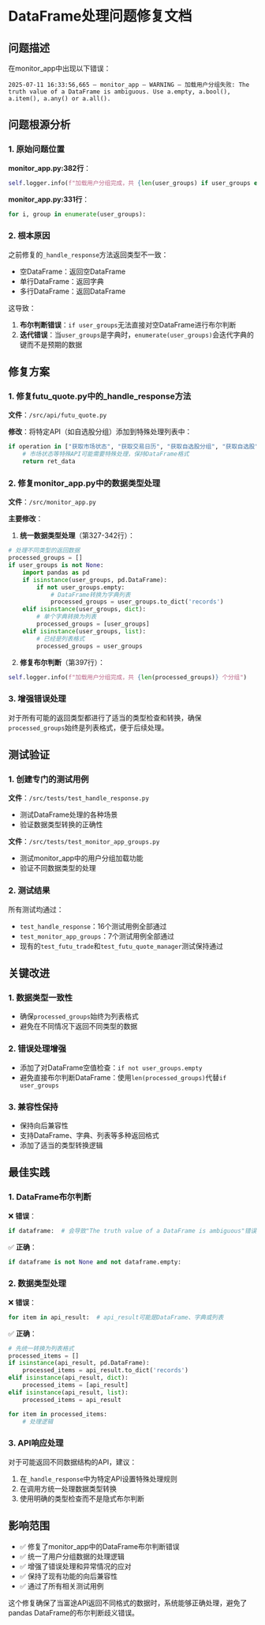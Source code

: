 # DataFrame处理问题修复文档

## 问题描述

在monitor_app中出现以下错误：
```
2025-07-11 16:33:56,665 — monitor_app — WARNING — 加载用户分组失败: The truth value of a DataFrame is ambiguous. Use a.empty, a.bool(), a.item(), a.any() or a.all().
```

## 问题根源分析

### 1. 原始问题位置

**monitor_app.py:382行**：
```python
self.logger.info(f"加载用户分组完成，共 {len(user_groups) if user_groups else 0} 个分组")
```

**monitor_app.py:331行**：
```python
for i, group in enumerate(user_groups):
```

### 2. 根本原因

之前修复的`_handle_response`方法返回类型不一致：
- 空DataFrame：返回空DataFrame
- 单行DataFrame：返回字典
- 多行DataFrame：返回DataFrame

这导致：
1. **布尔判断错误**：`if user_groups`无法直接对空DataFrame进行布尔判断
2. **迭代错误**：当`user_groups`是字典时，`enumerate(user_groups)`会迭代字典的键而不是预期的数据

## 修复方案

### 1. 修复futu_quote.py中的_handle_response方法

**文件**：`/src/api/futu_quote.py`

**修改**：将特定API（如自选股分组）添加到特殊处理列表中：
```python
if operation in ["获取市场状态", "获取交易日历", "获取自选股分组", "获取自选股"]:
    # 市场状态等特殊API可能需要特殊处理，保持DataFrame格式
    return ret_data
```

### 2. 修复monitor_app.py中的数据类型处理

**文件**：`/src/monitor_app.py`

**主要修改**：
1. **统一数据类型处理**（第327-342行）：
```python
# 处理不同类型的返回数据
processed_groups = []
if user_groups is not None:
    import pandas as pd
    if isinstance(user_groups, pd.DataFrame):
        if not user_groups.empty:
            # DataFrame转换为字典列表
            processed_groups = user_groups.to_dict('records')
    elif isinstance(user_groups, dict):
        # 单个字典转换为列表
        processed_groups = [user_groups]
    elif isinstance(user_groups, list):
        # 已经是列表格式
        processed_groups = user_groups
```

2. **修复布尔判断**（第397行）：
```python
self.logger.info(f"加载用户分组完成，共 {len(processed_groups)} 个分组")
```

### 3. 增强错误处理

对于所有可能的返回类型都进行了适当的类型检查和转换，确保`processed_groups`始终是列表格式，便于后续处理。

## 测试验证

### 1. 创建专门的测试用例

**文件**：`/src/tests/test_handle_response.py`
- 测试DataFrame处理的各种场景
- 验证数据类型转换的正确性

**文件**：`/src/tests/test_monitor_app_groups.py`
- 测试monitor_app中的用户分组加载功能
- 验证不同数据类型的处理

### 2. 测试结果

所有测试均通过：
- `test_handle_response`：16个测试用例全部通过
- `test_monitor_app_groups`：7个测试用例全部通过
- 现有的`test_futu_trade`和`test_futu_quote_manager`测试保持通过

## 关键改进

### 1. 数据类型一致性

- 确保`processed_groups`始终为列表格式
- 避免在不同情况下返回不同类型的数据

### 2. 错误处理增强

- 添加了对DataFrame空值检查：`if not user_groups.empty`
- 避免直接布尔判断DataFrame：使用`len(processed_groups)`代替`if user_groups`

### 3. 兼容性保持

- 保持向后兼容性
- 支持DataFrame、字典、列表等多种返回格式
- 添加了适当的类型转换逻辑

## 最佳实践

### 1. DataFrame布尔判断

❌ **错误**：
```python
if dataframe:  # 会导致"The truth value of a DataFrame is ambiguous"错误
```

✅ **正确**：
```python
if dataframe is not None and not dataframe.empty:
```

### 2. 数据类型处理

❌ **错误**：
```python
for item in api_result:  # api_result可能是DataFrame、字典或列表
```

✅ **正确**：
```python
# 先统一转换为列表格式
processed_items = []
if isinstance(api_result, pd.DataFrame):
    processed_items = api_result.to_dict('records')
elif isinstance(api_result, dict):
    processed_items = [api_result]
elif isinstance(api_result, list):
    processed_items = api_result

for item in processed_items:
    # 处理逻辑
```

### 3. API响应处理

对于可能返回不同数据结构的API，建议：
1. 在`_handle_response`中为特定API设置特殊处理规则
2. 在调用方统一处理数据类型转换
3. 使用明确的类型检查而不是隐式布尔判断

## 影响范围

- ✅ 修复了monitor_app中的DataFrame布尔判断错误
- ✅ 统一了用户分组数据的处理逻辑
- ✅ 增强了错误处理和异常情况的应对
- ✅ 保持了现有功能的向后兼容性
- ✅ 通过了所有相关测试用例

这个修复确保了当富途API返回不同格式的数据时，系统能够正确处理，避免了pandas DataFrame的布尔判断歧义错误。